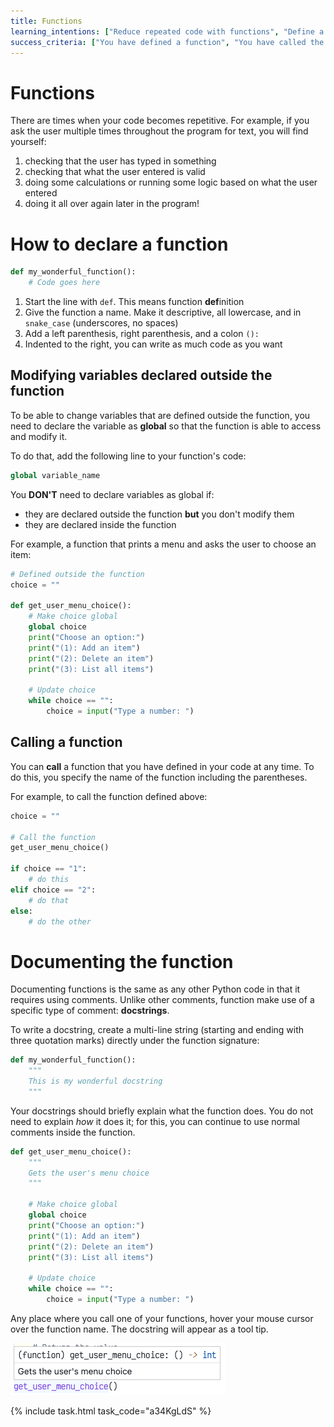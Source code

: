 ```yaml
---
title: Functions
learning_intentions: ["Reduce repeated code with functions", "Define a function", "Call a function", "Modify a global value"]
success_criteria: ["You have defined a function", "You have called the function", "Calling the function has modified a global value"]
---
```


# Functions

There are times when your code becomes repetitive. For example, if you ask the user multiple times throughout the program for text, you will find yourself:

1. checking that the user has typed in something
2. checking that what the user entered is valid
3. doing some calculations or running some logic based on what the user entered
4. doing it all over again later in the program!

# How to declare a function

```python
def my_wonderful_function():
    # Code goes here
```

1. Start the line with ``def``. This means function **def**inition
2. Give the function a name. Make it descriptive, all lowercase, and in ``snake_case`` (underscores, no spaces)
3. Add a left parenthesis, right parenthesis, and a colon ``():``
4. Indented to the right, you can write as much code as you want

## Modifying variables declared outside the function

To be able to change variables that are defined outside the function, you need to declare the variable as **global** so that the function is able to access and modify it.

To do that, add the following line to your function's code:

```python
global variable_name
```

You **DON'T** need to declare variables as global if:
- they are declared outside the function **but** you don't modify them
- they are declared inside the function

For example, a function that prints a menu and asks the user to choose an item:

```python
# Defined outside the function
choice = ""

def get_user_menu_choice():
    # Make choice global
    global choice
    print("Choose an option:")
    print("(1): Add an item")
    print("(2): Delete an item")
    print("(3): List all items")

    # Update choice
    while choice == "":
        choice = input("Type a number: ")
```

## Calling a function

You can **call** a function that you have defined in your code at any time. To do this, you specify the name of the function including the parentheses.

For example, to call the function defined above:

```python
choice = ""

# Call the function
get_user_menu_choice()

if choice == "1":
    # do this
elif choice == "2":
    # do that
else:
    # do the other
```

# Documenting the function

Documenting functions is the same as any other Python code in that it requires using comments. Unlike other comments, function make use of a specific type of comment: **docstrings**.

To write a docstring, create a multi-line string (starting and ending with three quotation marks) directly under the function signature:

```python
def my_wonderful_function():
    """
    This is my wonderful docstring
    """
```

Your docstrings should briefly explain what the function does. You do not need to explain *how* it does it; for this, you can continue to use normal comments inside the function.

```python
def get_user_menu_choice():
    """
    Gets the user's menu choice
    """

    # Make choice global
    global choice
    print("Choose an option:")
    print("(1): Add an item")
    print("(2): Delete an item")
    print("(3): List all items")

    # Update choice
    while choice == "":
        choice = input("Type a number: ")
```

Any place where you call one of your functions, hover your mouse cursor over the function name. The docstring will appear as a tool tip.

![Function's documentation](img/function-tool-tip.png)

{% include task.html task_code="a34KgLdS" %}